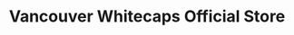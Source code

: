 ---
title: "Vancouver Whitecaps Official Store"
url: /vancouver/vancouver-whitecaps-official-store/
shop: clothes
---